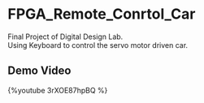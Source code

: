 # FPGA_Remote_Conrtol_Car
Final Project of Digital Design Lab.  
Using Keyboard to control the servo motor driven car.
## Demo Video
{%youtube 3rXOE87hpBQ %}
